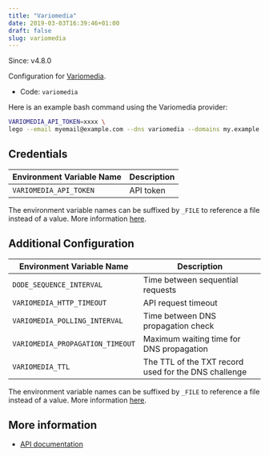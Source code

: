 ```yaml
---
title: "Variomedia"
date: 2019-03-03T16:39:46+01:00
draft: false
slug: variomedia
---
```


<!-- THIS DOCUMENTATION IS AUTO-GENERATED. PLEASE DO NOT EDIT. -->
<!-- providers/dns/variomedia/variomedia.toml -->
<!-- THIS DOCUMENTATION IS AUTO-GENERATED. PLEASE DO NOT EDIT. -->

Since: v4.8.0

Configuration for [Variomedia](https://www.variomedia.de/).


<!--more-->

- Code: `variomedia`

Here is an example bash command using the Variomedia provider:

```bash
VARIOMEDIA_API_TOKEN=xxxx \
lego --email myemail@example.com --dns variomedia --domains my.example.org run
```




## Credentials

| Environment Variable Name | Description |
|-----------------------|-------------|
| `VARIOMEDIA_API_TOKEN` | API token |

The environment variable names can be suffixed by `_FILE` to reference a file instead of a value.
More information [here](/lego/dns/#configuration-and-credentials).


## Additional Configuration

| Environment Variable Name | Description |
|--------------------------------|-------------|
| `DODE_SEQUENCE_INTERVAL` | Time between sequential requests |
| `VARIOMEDIA_HTTP_TIMEOUT` | API request timeout |
| `VARIOMEDIA_POLLING_INTERVAL` | Time between DNS propagation check |
| `VARIOMEDIA_PROPAGATION_TIMEOUT` | Maximum waiting time for DNS propagation |
| `VARIOMEDIA_TTL` | The TTL of the TXT record used for the DNS challenge |

The environment variable names can be suffixed by `_FILE` to reference a file instead of a value.
More information [here](/lego/dns/#configuration-and-credentials).




## More information

- [API documentation](https://api.variomedia.de/docs/dns-records.html)

<!-- THIS DOCUMENTATION IS AUTO-GENERATED. PLEASE DO NOT EDIT. -->
<!-- providers/dns/variomedia/variomedia.toml -->
<!-- THIS DOCUMENTATION IS AUTO-GENERATED. PLEASE DO NOT EDIT. -->
